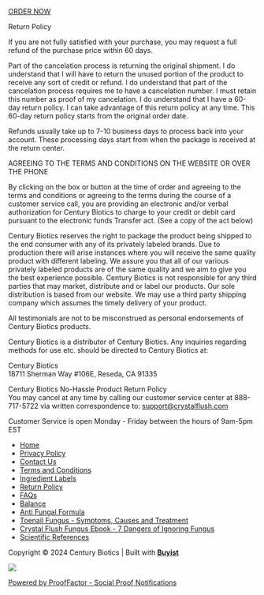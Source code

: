 [](https://crystalflush.com/Home)

[ORDER NOW](https://crystalflush.com/#order)

Return Policy

If you are not fully satisfied with your purchase, you may request a full refund of the purchase price within 60 days.  
  
Part of the cancelation process is returning the original shipment. I do understand that I will have to return the unused portion of the product to receive any sort of credit or refund. I do understand that part of the cancelation process requires me to have a cancelation number. I must retain this number as proof of my cancelation. I do understand that I have a 60-day return policy. I can take advantage of this return policy at any time. This 60-day return policy starts from the original order date.  
  
Refunds usually take up to 7-10 business days to process back into your account. These processing days start from when the package is received at the return center.  
  
AGREEING TO THE TERMS AND CONDITIONS ON THE WEBSITE OR OVER THE PHONE  
  
By clicking on the box or button at the time of order and agreeing to the terms and conditions or agreeing to the terms during the course of a customer service call, you are providing an electronic and/or verbal authorization for Century Biotics to charge to your credit or debit card pursuant to the electronic funds Transfer act. (See a copy of the act below)  
  
Century Biotics reserves the right to package the product being shipped to the end consumer with any of its privately labeled brands. Due to production there will arise instances where you will receive the same quality product with different labeling. We assure you that all of our various privately labeled products are of the same quality and we aim to give you the best experience possible. Century Biotics is not responsible for any third parties that may market, distribute and or label our products. Our sole distribution is based from our website. We may use a third party shipping company which assumes the timely delivery of your product.  
  
All testimonials are not to be misconstrued as personal endorsements of Century Biotics products.  
  
Century Biotics is a distributor of Century Biotics. Any inquiries regarding methods for use etc. should be directed to Century Biotics at:  
  
Century Biotics  
18711 Sherman Way #106E, Reseda, CA 91335  
  
Century Biotics No-Hassle Product Return Policy  
You may cancel at any time by calling our customer service center at 888-717-5722 via written correspondence to: support@crystalflush.com 

  

Customer Service is open Monday - Friday between the hours of 9am-5pm EST

* [Home](https://crystalflush.com/Home)
* [Privacy Policy](https://crystalflush.com/Privacy-Policy)
* [Contact Us](https://crystalflush.com/Contact-Us)
* [Terms and Conditions](https://crystalflush.com/Terms)
* [Ingredient Labels](https://crystalflush.com/Ingredient-Labels)
* [Return Policy](https://crystalflush.com/Return-Policy)
* [FAQs](https://crystalflush.com/FAQs)
* [Balance](https://crystalflush.com/Balance)
* [Anti Fungal Formula](https://crystalflush.com/Anti-Fungal-Formula)
* [Toenail Fungus - Symptoms, Causes and Treatment](https://crystalflush.com/Toenail-Fungus-Symptoms-causes-and-treatment)
* [Crystal Flush Fungus Ebook - 7 Dangers of Ignoring Fungus](https://crystalflush.com/ebookdownload)
* [Scientific References](https://crystalflush.com/f/CRYSTAL%20FLUSH%20-%20SCIENTIFIC%20REFERENCES%202022.pdf)

Copyright © 2024 Century Biotics | Built with [**Buyist**](https://buyist.com/)

![](https://www.facebook.com/tr?id=200314765506013&ev=PageView&dpo=&noscript=1)

[Powered by ProofFactor - Social Proof Notifications](https://prooffactor.com/)